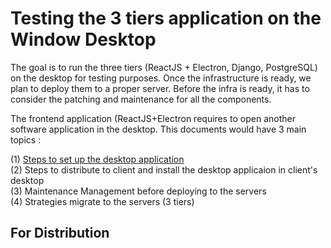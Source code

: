 # Testing the 3 tiers application on the Window Desktop

The goal is to run the three tiers (ReactJS + Electron, Django, PostgreSQL) on the desktop for testing purposes. Once the infrastructure is ready, we plan to deploy them to a proper server.
Before the infra is ready, it has to consider the patching and maintenance for all the components.

The frontend application (ReactJS+Electron requires to open another software application in the desktop.
This documents would have 3 main topics :

(1) [Steps to set up the desktop application](steps_set_up_desktop_application.md) <br>
(2) Steps to distribute to client and install the desktop applicaion in client's desktop <br>
(3) Maintenance Management before deploying to the servers <br>
(4) Strategies migrate to the servers (3 tiers)

## For Distribution
